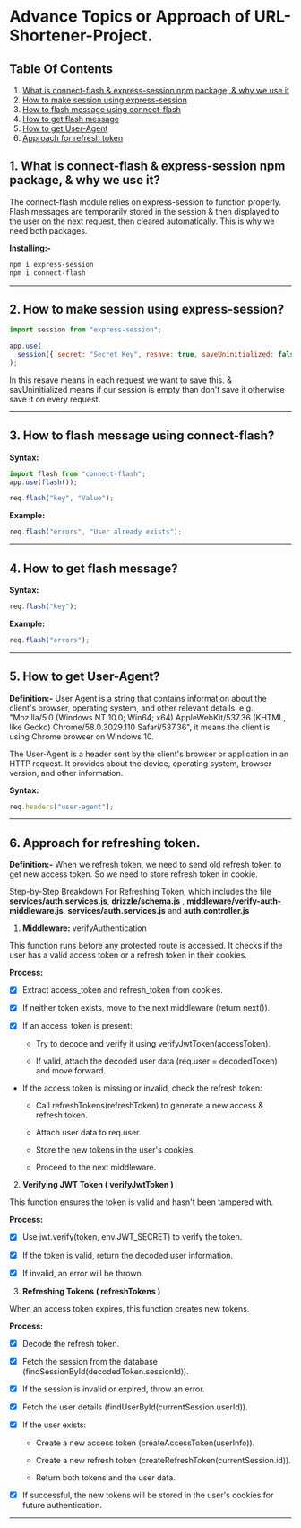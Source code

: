 # Advance Topics or Approach of URL-Shortener-Project.

## Table Of Contents

1. [What is connect-flash & express-session npm package, & why we use it](#1-what-is-connect-flash--express-session-npm-package--why-we-use-it)
2. [How to make session using express-session](#2-how-to-make-session-using-express-session)
3. [How to flash message using connect-flash](#3-how-to-flash-message-using-connect-flash)
4. [How to get flash message](#4-how-to-get-flash-message)
5. [How to get User-Agent](#5-how-to-get-user-agent)
6. [Approach for refresh token](#6-approach-for-refreshing-token)

## 1. What is connect-flash & express-session npm package, & why we use it?

The connect-flash module relies on express-session to function properly. Flash messages are temporarily stored in the session & then displayed to the user on the next request, then cleared automatically. This is why we need both packages.

**Installing:-**

```bash
npm i express-session
npm i connect-flash
```

---

## 2. How to make session using express-session?

```js
import session from "express-session";

app.use(
  session({ secret: "Secret_Key", resave: true, saveUninitialized: false })
);
```

In this resave means in each request we want to save this. & savUninitialized means if our session is empty than don't save it otherwise save it on every request.

---

## 3. How to flash message using connect-flash?

**Syntax:**

```js
import flash from "connect-flash";
app.use(flash());

req.flash("key", "Value");
```

**Example:**

```js
req.flash("errors", "User already exists");
```

---

## 4. How to get flash message?

**Syntax:**

```js
req.flash("key");
```

**Example:**

```js
req.flash("errors");
```

---

## 5. How to get User-Agent?

**Definition:-** User Agent is a string that contains information about the client's browser, operating system, and other relevant details. e.g. "Mozilla/5.0 (Windows NT 10.0; Win64; x64) AppleWebKit/537.36 (KHTML, like Gecko) Chrome/58.0.3029.110 Safari/537.36", it means the client is using Chrome browser on Windows 10.

The User-Agent is a header sent by the client's browser or application in an HTTP request. It provides about the device, operating system, browser version, and other information.

**Syntax:**

```js
req.headers["user-agent"];
```

---

## 6. Approach for refreshing token.

**Definition:-** When we refresh token, we need to send old refresh token to get new access token. So we need to store refresh token in cookie.

Step-by-Step Breakdown For Refreshing Token, which includes the file **services/auth.services.js**, **drizzle/schema.js** , **middleware/verify-auth-middleware.js**, **services/auth.services.js** and **auth.controller.js**

1. **Middleware:** verifyAuthentication

This function runs before any protected route is accessed. It checks if the user has a valid access token or a refresh token in their cookies.

**Process:**

- [x] Extract access_token and refresh_token from cookies.

- [x] If neither token exists, move to the next middleware (return next()).

- [x] If an access_token is present:

  - Try to decode and verify it using verifyJwtToken(accessToken).

  - If valid, attach the decoded user data (req.user = decodedToken) and move forward.

- If the access token is missing or invalid, check the refresh token:

  - Call refreshTokens(refreshToken) to generate a new access & refresh token.

  - Attach user data to req.user.

  - Store the new tokens in the user's cookies.

  - Proceed to the next middleware.

2. **Verifying JWT Token ( verifyJwtToken )**

This function ensures the token is valid and hasn't been tampered with.

**Process:**

- [x] Use jwt.verify(token, env.JWT_SECRET) to verify the token.

- [x] If the token is valid, return the decoded user information.

- [x] If invalid, an error will be thrown.

3. **Refreshing Tokens ( refreshTokens )**

When an access token expires, this function creates new tokens.

**Process:**

- [x] Decode the refresh token.

- [x] Fetch the session from the database (findSessionById(decodedToken.sessionId)).

- [x] If the session is invalid or expired, throw an error.

- [x] Fetch the user details (findUserById(currentSession.userId)).

- [x] If the user exists:

  - Create a new access token (createAccessToken(userInfo)).

  - Create a new refresh token (createRefreshToken(currentSession.id)).

  - Return both tokens and the user data.

- [x] If successful, the new tokens will be stored in the user's cookies for future authentication.

---
